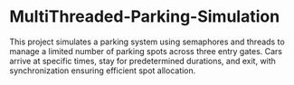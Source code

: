 # MultiThreaded-Parking-Simulation
This project simulates a parking system using semaphores and threads to manage a limited number of parking spots across three entry gates. Cars arrive at specific times, stay for predetermined durations, and exit, with synchronization ensuring efficient spot allocation.
